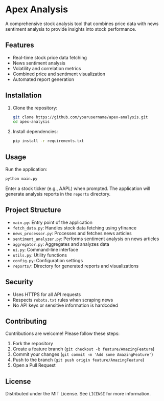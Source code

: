 # Apex Analysis

A comprehensive stock analysis tool that combines price data with news sentiment analysis to provide insights into stock performance.

## Features

- Real-time stock price data fetching
- News sentiment analysis
- Volatility and correlation metrics
- Combined price and sentiment visualization
- Automated report generation

## Installation

1. Clone the repository:
   ```bash
   git clone https://github.com/yourusername/apex-analysis.git
   cd apex-analysis
   ```

2. Install dependencies:
   ```bash
   pip install -r requirements.txt
   ```

## Usage

Run the application:
```bash
python main.py
```

Enter a stock ticker (e.g., AAPL) when prompted. The application will generate analysis reports in the `reports` directory.

## Project Structure

- `main.py`: Entry point of the application
- `fetch_data.py`: Handles stock data fetching using yfinance
- `news_processor.py`: Processes and fetches news articles
- `sentiment_analyzer.py`: Performs sentiment analysis on news articles
- `aggregator.py`: Aggregates and analyzes data
- `ui.py`: Command-line interface
- `utils.py`: Utility functions
- `config.py`: Configuration settings
- `reports/`: Directory for generated reports and visualizations

## Security

- Uses HTTPS for all API requests
- Respects `robots.txt` rules when scraping news
- No API keys or sensitive information is hardcoded

## Contributing

Contributions are welcome! Please follow these steps:

1. Fork the repository
2. Create a feature branch (`git checkout -b feature/AmazingFeature`)
3. Commit your changes (`git commit -m 'Add some AmazingFeature'`)
4. Push to the branch (`git push origin feature/AmazingFeature`)
5. Open a Pull Request

## License

Distributed under the MIT License. See `LICENSE` for more information.

